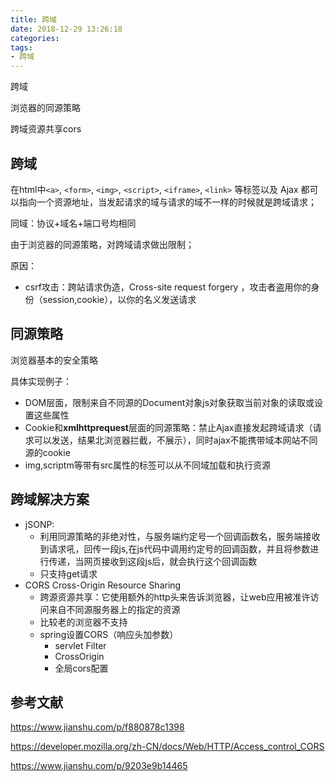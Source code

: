 ```yaml
---
title: 跨域
date: 2018-12-29 13:26:18
categories:
tags:
- 跨域
---
```


跨域

浏览器的同源策略

跨域资源共享cors

<!--more-->

## 跨域

在html中`<a>`, `<form>`, `<img>`, `<script>`, `<iframe>`, `<link>` 等标签以及 Ajax 都可以指向一个资源地址，当发起请求的域与请求的域不一样的时候就是跨域请求；

同域：协议+域名+端口号均相同

由于浏览器的同源策略，对跨域请求做出限制；

原因：

- csrf攻击：跨站请求伪造，Cross-site request forgery ，攻击者盗用你的身份（session,cookie），以你的名义发送请求

## 同源策略

浏览器基本的安全策略

具体实现例子：

- DOM层面，限制来自不同源的Document对象js对象获取当前对象的读取或设置这些属性
- Cookie和**xmlhttprequest**层面的同源策略：禁止Ajax直接发起跨域请求（请求可以发送，结果北浏览器拦截，不展示），同时ajax不能携带域本网站不同源的cookie
- img,scriptm等带有src属性的标签可以从不同域加载和执行资源

## 跨域解决方案

- jSONP:
  - 利用同源策略的非绝对性，与服务端约定号一个回调函数名，服务端接收到请求吼，回传一段js,在js代码中调用约定号的回调函数，并且将参数进行传递，当网页接收到这段js后，就会执行这个回调函数
  - 只支持get请求
- CORS Cross-Origin Resource Sharing
  - 跨源资源共享：它使用额外的http头来告诉浏览器，让web应用被准许访问来自不同源服务器上的指定的资源
  - 比较老的浏览器不支持
  - spring设置CORS（响应头加参数）
    - servlet Filter
    - CrossOrigin
    - 全局cors配置





## 参考文献

https://www.jianshu.com/p/f880878c1398

https://developer.mozilla.org/zh-CN/docs/Web/HTTP/Access_control_CORS

https://www.jianshu.com/p/9203e9b14465

### 

